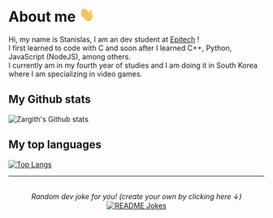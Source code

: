 # About me <img src="https://github.com/Zargith/Zargith/blob/master/Gifs/Hi.gif" width="30px">

Hi, my name is Stanislas, I am an dev student at [Epitech](https://www.epitech.eu/) !  
I first learned to code with C and soon after I learned C++, Python, JavaScript (NodeJS), among others.  
I currently am in my fourth year of studies and I am doing it in South Korea where I am specializing in video games.
</br>

## My Github stats
![Zargith's Github stats](https://github-readme-stats.vercel.app/api?username=Zargith&include_all_commits=true&count_private=true&show_icons=true&theme=radical)

## My top languages
[![Top Langs](https://github-readme-stats.vercel.app/api/top-langs/?username=Zargith&layout=compact&theme=radical)](https://github.com/anuraghazra/github-readme-stats)

---
</br>
<div align="center">
<i> Random dev joke for you! (create your own by clicking here ↓) </i><br>
<a href="https://readme-jokes.vercel.app"><img align="center" src="https://readme-jokes.vercel.app/api?bgColor=%23073b4c&textColor=%2306d6a0&aColor=%2306d6a0&borderColor=%2306d6a0" alt="README Jokes"></a>
</div>

<!--
**Zargith/Zargith** is a ✨ _special_ ✨ repository because its `README.md` (this file) appears on your GitHub profile.

Here are some ideas to get you started:

- 🔭 I’m currently working on ...
- 🌱 I’m currently learning ...
- 👯 I’m looking to collaborate on ...
- 🤔 I’m looking for help with ...
- 💬 Ask me about ...
- 📫 How to reach me: ...
- 😄 Pronouns: ...
- ⚡ Fun fact: ...
-->

